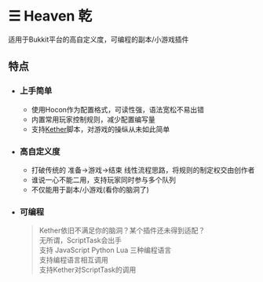 # ☰ Heaven 乾
适用于Bukkit平台的高自定义度，可编程的副本/小游戏插件

## 特点
- ### 上手简单
  - 使用Hocon作为配置格式，可读性强，语法宽松不易出错
  - 内置常用玩家控制规则，减少配置编写量
  - 支持[Kether](https://kether.tabooproject.org/)脚本，对游戏的操纵从未如此简单
- ### 高自定义度
  - 打破传统的 准备->游戏->结束 线性流程思路，将规则的制定权交由创作者
  - 谁说一心不能二用，支持玩家同时参与多个队列 
  - 不仅能用于副本/小游戏(看你的脑洞了)
- ### 可编程
  > Kether依旧不满足你的脑洞？某个插件还未得到适配？  
  > 无所谓，ScriptTask会出手  
  > 支持 JavaScript Python Lua 三种编程语言  
  > 支持编程语言相互调用  
  > 支持Kether对ScriptTask的调用
  
<svg width="320" height="320" xmlns="http://www.w3.org/2000/svg">
    <title>Heaven</title>
    <linearGradient id="grad1" x1="0" y1="10%" x2="0%" y2="90%", gradientUnits= "userSpaceOnUse">
        <stop offset="0%" style="stop-color:rgb(255,153,177);stop-opacity:1" />
        <stop offset="100%" style="stop-color:rgb(255,247,153);stop-opacity:1" />
    </linearGradient>
    <path d="M80 32 L240 32 L256 96 L64 96 Z" fill="url(#grd1)"/>
    <path d="M56 128 L264 128 L280 192 L40 192 Z" fill="url(#grd1)"/>
    <path d="M32 224 L288 224 L304 288 L16 288 Z" fill="url(#grd1)"/>
</svg>
